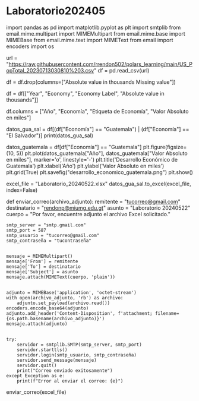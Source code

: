 # Laboratorio202405
import pandas as pd
import matplotlib.pyplot as plt
import smtplib
from email.mime.multipart import MIMEMultipart
from email.mime.base import MIMEBase
from email.mime.text import MIMEText
from email import encoders
import os

url = "https://raw.githubusercontent.com/rrendon502/polars_learning/main/US_PopTotal_20230713030810%203.csv"
df = pd.read_csv(url)

df = df.drop(columns=["Absolute value in thousands Missing value"])

df = df[["Year", "Economy", "Economy Label", "Absolute value in thousands"]]

df.columns = ["Año", "Economía", "Etiqueta de Economía", "Valor Absoluto en miles"]

datos_gua_sal = df[(df["Economía"] == "Guatemala") | (df["Economía"] == "El Salvador")]
print(datos_gua_sal)

datos_guatemala = df[df["Economía"] == "Guatemala"]
plt.figure(figsize=(10, 5))
plt.plot(datos_guatemala["Año"], datos_guatemala["Valor Absoluto en miles"], marker='o', linestyle='-')
plt.title('Desarrollo Económico de Guatemala')
plt.xlabel('Año')
plt.ylabel('Valor Absoluto en miles')
plt.grid(True)
plt.savefig("desarrollo_economico_guatemala.png")
plt.show()


excel_file = "Laboratorio_20240522.xlsx"
datos_gua_sal.to_excel(excel_file, index=False)


def enviar_correo(archivo_adjunto):
    remitente = "tucorreo@gmail.com"
    destinatario = "rendonp@miumg.edu.gt"
    asunto = "Laboratorio 20240522"
    cuerpo = "Por favor, encuentre adjunto el archivo Excel solicitado."
    
    
    smtp_server = "smtp.gmail.com"
    smtp_port = 587
    smtp_usuario = "tucorreo@gmail.com" 
    smtp_contraseña = "tucontraseña"  

    
    mensaje = MIMEMultipart()
    mensaje['From'] = remitente
    mensaje['To'] = destinatario
    mensaje['Subject'] = asunto
    mensaje.attach(MIMEText(cuerpo, 'plain'))

    
    adjunto = MIMEBase('application', 'octet-stream')
    with open(archivo_adjunto, 'rb') as archivo:
        adjunto.set_payload(archivo.read())
    encoders.encode_base64(adjunto)
    adjunto.add_header('Content-Disposition', f'attachment; filename={os.path.basename(archivo_adjunto)}')
    mensaje.attach(adjunto)

    
    try:
        servidor = smtplib.SMTP(smtp_server, smtp_port)
        servidor.starttls()
        servidor.login(smtp_usuario, smtp_contraseña)
        servidor.send_message(mensaje)
        servidor.quit()
        print("Correo enviado exitosamente")
    except Exception as e:
        print(f"Error al enviar el correo: {e}")


enviar_correo(excel_file)
